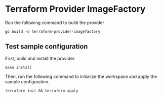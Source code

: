 # Terraform Provider ImageFactory

Run the following command to build the provider

```shell
go build -o terraform-provider-imagefactory
```

## Test sample configuration

First, build and install the provider.

```shell
make install
```

Then, run the following command to initialize the workspace and apply the sample configuration.

```shell
terraform init && terraform apply
```
